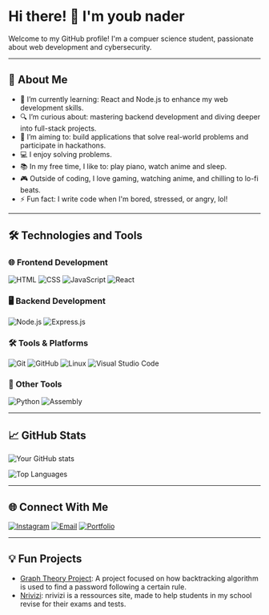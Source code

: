 # Hi there! 👋 I'm youb nader
Welcome to my GitHub profile! I'm a compuer science student, passionate about web development and cybersecurity.

---

## 🚀 About Me
- 🌱 I’m currently learning: React and Node.js to enhance my web development skills.
- 🔍 I’m curious about: mastering backend development and diving deeper into full-stack projects.
- 🎯 I’m aiming to: build applications that solve real-world problems and participate in hackathons.
- 💻 I enjoy solving problems.
- 📚 In my free time, I like to: play piano, watch anime and sleep.
- 🎮 Outside of coding, I love gaming, watching anime, and chilling to lo-fi beats.
- ⚡ Fun fact: I write code when I'm bored, stressed, or angry, lol!


---

## 🛠️ Technologies and Tools

### 🌐 Frontend Development
![HTML](https://img.shields.io/badge/-HTML-E34F26?logo=html5&logoColor=white&style=for-the-badge)
![CSS](https://img.shields.io/badge/-CSS-1572B6?logo=css3&logoColor=white&style=for-the-badge)
![JavaScript](https://img.shields.io/badge/-JavaScript-F7DF1E?logo=javascript&logoColor=black&style=for-the-badge)
![React](https://img.shields.io/badge/-React-61DAFB?logo=react&logoColor=black&style=for-the-badge)

### 🖥️ Backend Development
![Node.js](https://img.shields.io/badge/-Node.js-339933?logo=node.js&logoColor=white&style=for-the-badge)
![Express.js](https://img.shields.io/badge/-Express.js-000000?logo=express&logoColor=white&style=for-the-badge)

### 🛠️ Tools & Platforms
![Git](https://img.shields.io/badge/-Git-F05032?logo=git&logoColor=white&style=for-the-badge)
![GitHub](https://img.shields.io/badge/-GitHub-181717?logo=github&logoColor=white&style=for-the-badge)
![Linux](https://img.shields.io/badge/-Linux-FCC624?logo=linux&logoColor=black&style=for-the-badge)
![Visual Studio Code](https://img.shields.io/badge/-VS%20Code-0078D4?logo=visualstudiocode&logoColor=white&style=for-the-badge)

### 🧰 Other Tools
![Python](https://img.shields.io/badge/-Python-3776AB?logo=python&logoColor=white&style=for-the-badge)
![Assembly](https://img.shields.io/badge/-Assembly-525252?logoColor=white&style=for-the-badge)

---

## 📈 GitHub Stats
![Your GitHub stats](https://github-readme-stats.vercel.app/api?username=yourusername&show_icons=true&theme=dark)

![Top Languages](https://github-readme-stats.vercel.app/api/top-langs/?username=yourusername&layout=compact&theme=dark)

---

## 🌐 Connect With Me
[![Instagram](https://img.shields.io/badge/-Instagram-E4405F?style=flat-square&logo=instagram&logoColor=white)](https://instagram.com/unnamed0._)
[![Email](https://img.shields.io/badge/-Email-D14836?style=flat-square&logo=gmail&logoColor=white)](mailto:youb.nader@gmail.com)
[![Portfolio](https://img.shields.io/badge/-Portfolio-black?style=flat-square&logo=github)](https://nader-youb.netlify.app)


---

## 💡 Fun Projects
- [Graph Theory Project](https://pwd-cracker.netlify.app): A project focused on how backtracking algorithm is used to find a password following a certain rule.
- [Nrivizi](https://nrivizi.netlify.app): nrivizi is a ressources site, made to help students in my school revise for their exams and tests.
